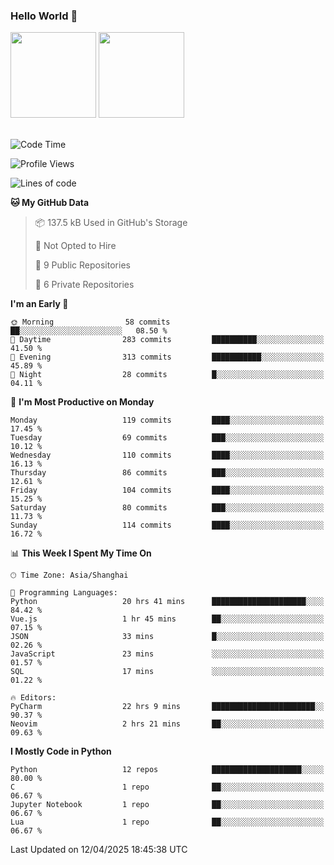 ### Hello World 👋
<img align="" height="137px" src="https://github-readme-stats.vercel.app/api?username=myhMARS&hide_title=true&hide_border=true&show_icons=trueline_height=21&text_color=000&icon_color=000&bg_color=0,ea6161,ffc64d,fffc4d,52fa5a&theme=graywhite" /> </div>
<img align="" height="137px" src="https://github-readme-stats-git-masterrstaa-rickstaa.vercel.app/api/top-langs/?username=myhMARS&hide_title=true&hide_border=true&layout=compact&langs_count=6&text_color=000&icon_color=fff&bg_color=0,52fa5a,4dfcff,c64dff&theme=graywhite" /><br><br>

<!--START_SECTION:waka-->
![Code Time](http://img.shields.io/badge/Code%20Time-530%20hrs%2041%20mins-blue)

![Profile Views](http://img.shields.io/badge/Profile%20Views-0-blue)

![Lines of code](https://img.shields.io/badge/From%20Hello%20World%20I%27ve%20Written-393.7%20thousand%20lines%20of%20code-blue)

**🐱 My GitHub Data** 

> 📦 137.5 kB Used in GitHub's Storage 
 > 
> 🚫 Not Opted to Hire
 > 
> 📜 9 Public Repositories 
 > 
> 🔑 6 Private Repositories 
 > 
**I'm an Early 🐤** 

```text
🌞 Morning                58 commits          ██░░░░░░░░░░░░░░░░░░░░░░░   08.50 % 
🌆 Daytime                283 commits         ██████████░░░░░░░░░░░░░░░   41.50 % 
🌃 Evening                313 commits         ███████████░░░░░░░░░░░░░░   45.89 % 
🌙 Night                  28 commits          █░░░░░░░░░░░░░░░░░░░░░░░░   04.11 % 
```
📅 **I'm Most Productive on Monday** 

```text
Monday                   119 commits         ████░░░░░░░░░░░░░░░░░░░░░   17.45 % 
Tuesday                  69 commits          ███░░░░░░░░░░░░░░░░░░░░░░   10.12 % 
Wednesday                110 commits         ████░░░░░░░░░░░░░░░░░░░░░   16.13 % 
Thursday                 86 commits          ███░░░░░░░░░░░░░░░░░░░░░░   12.61 % 
Friday                   104 commits         ████░░░░░░░░░░░░░░░░░░░░░   15.25 % 
Saturday                 80 commits          ███░░░░░░░░░░░░░░░░░░░░░░   11.73 % 
Sunday                   114 commits         ████░░░░░░░░░░░░░░░░░░░░░   16.72 % 
```


📊 **This Week I Spent My Time On** 

```text
🕑︎ Time Zone: Asia/Shanghai

💬 Programming Languages: 
Python                   20 hrs 41 mins      █████████████████████░░░░   84.42 % 
Vue.js                   1 hr 45 mins        ██░░░░░░░░░░░░░░░░░░░░░░░   07.15 % 
JSON                     33 mins             █░░░░░░░░░░░░░░░░░░░░░░░░   02.26 % 
JavaScript               23 mins             ░░░░░░░░░░░░░░░░░░░░░░░░░   01.57 % 
SQL                      17 mins             ░░░░░░░░░░░░░░░░░░░░░░░░░   01.22 % 

🔥 Editors: 
PyCharm                  22 hrs 9 mins       ███████████████████████░░   90.37 % 
Neovim                   2 hrs 21 mins       ██░░░░░░░░░░░░░░░░░░░░░░░   09.63 % 
```

**I Mostly Code in Python** 

```text
Python                   12 repos            ████████████████████░░░░░   80.00 % 
C                        1 repo              ██░░░░░░░░░░░░░░░░░░░░░░░   06.67 % 
Jupyter Notebook         1 repo              ██░░░░░░░░░░░░░░░░░░░░░░░   06.67 % 
Lua                      1 repo              ██░░░░░░░░░░░░░░░░░░░░░░░   06.67 % 
```




 Last Updated on 12/04/2025 18:45:38 UTC
<!--END_SECTION:waka-->

<!--
**myhMARS/myhMARS** is a ✨ _special_ ✨ repository because its `README.md` (this file) appears on your GitHub profile.

Here are some ideas to get you started:

- 🔭 I’m currently working on ...
- 🌱 I’m currently learning ...
- 👯 I’m looking to collaborate on ...
- 🤔 I’m looking for help with ...
- 💬 Ask me about ...
- 📫 How to reach me: ...
- 😄 Pronouns: ...
- ⚡ Fun fact: ...
-->
